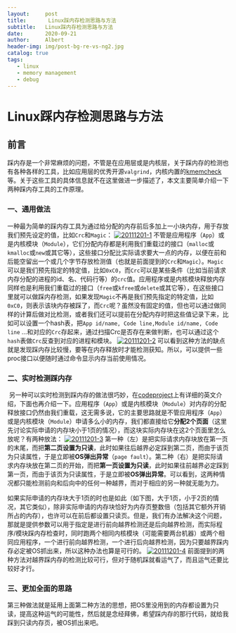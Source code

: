 ```yaml
---
layout:     post
title:       Linux踩内存检测思路与方法
subtitle:   Linux踩内存检测思路与方法
date:       2020-09-21
author:     Albert
header-img: img/post-bg-re-vs-ng2.jpg
catalog: true
tags:
   - linux
   - memory management 
   - debug
---
```


# Linux踩内存检测思路与方法

## 前言

​	    踩内存是一个非常麻烦的问题，不管是在应用层或是内核层，关于踩内存的检测也有各种各样的工具，比如应用层的优秀开源`valgrind`，内核内置的[kmemcheck](https://www.ibm.com/developerworks/cn/linux/l-cn-kmemcheck/index.html)等。关于这些工具的具体信息就不在这里做进一步描述了，本文主要简单介绍一下两种踩内存工具的工作原理。



### 一、通用做法

​		一种最为简单的踩内存工具为通过给分配的内存前后多加上一小块内存，用于存放我们预先设定的值，比如`Crc`和`Magic`：
[![20111201-1](https://gitee.com/cclinuxer/blog_image/raw/master/image/20111201-1.jpg)](http://lenky.info/wp-content/uploads/2011/12/20111201-1.jpg)
​		不管是应用程序（`App`）或是内核模块（`Module`），它们分配内存都是利用我们重载过的接口（`malloc`或`kmalloc`或`new`或其它等），这些接口分配比实际请求要大一点的内存，以便在前和后能空留出一个或几个字节存放检测值（也就是前面提到的`Crc`和`Magic`）。`Magic`可以是我们预先指定的特定值，比如`0xC0`，而`Crc`可以是某些条件（比如当前请求内存分配的进程的id、名、代码行等）的`crc`值。应用程序或是内核模块释放内存同样也是利用我们重载过的接口（`free`或`kfree`或`delete`或其它等），在这些接口里就可以做踩内存检测，如果发现`Magic`不再是我们预先指定的特定值，比如`0xC0`，则表示该块内存被踩了，而`Crc`呢？虽然没有固定的值，但也可以通过做同样的计算后做对比检测，或者我们还可以提前在分配内存时把这些值记录下来，比如可以设置一个hash表，把`App id/name, Code line,Module id/name, Code line` …和对应的`Crc`存起来，通过扫描Crc是否存在来做判断，也可以通过这个`hash`表做`Crc`反查到对应的进程和模块。
[![20111201-2](https://gitee.com/cclinuxer/blog_image/raw/master/image/20111201-2.jpg)](http://lenky.info/wp-content/uploads/2011/12/20111201-2.jpg)
​		可以看到这种方法的缺点就是发现踩内存比较慢，要等在内存释放时才能检测获知。所以，可以提供一些proc接口以便随时通过命令显示内存当前使用情况。



### 二、实时检测踩内存

​		另一种可以实时检测到踩内存的做法很巧妙，在[codeproject](http://www.codeproject.com/KB/cpp/DbgHeap.aspx)上有详细的英文介绍，下面也再介绍一下。应用程序（`App`）或是内核模块（`Module`）对内存的分配释放接口仍然由我们重载，这无需多说，它的主要思路就是不管应用程序（`App`）或是内核模块（`Module`）申请多么小的内存，我们都直接给它**分配2个页面**（这里先讨论实际申请的内存块小于1页的情况），而这块实际内存块在这2个页面里怎么放呢？有两种放法：
[![20111201-3](https://gitee.com/cclinuxer/blog_image/raw/master/image/20111201-3.png)](http://lenky.info/wp-content/uploads/2011/12/20111201-3.png)
​		第一种（左）是把实际请求内存块放在第一页的末尾，而把**第二页设置为只读**，此时如果往后越界必定踩到第二页，而由于该页为只读属性，于是立即被**OS弹出异常**（`page fault`）。
​		第二种（右）是把实际请求内存块放在第二页的开始，而把**第一页设置为只读**，此时如果往前越界必定踩到第一页，而由于该页为只读属性，于是立即被**OS弹出异常**。
​		可以看到，这两种情况都只能检测前向和后向中的任何一种越界，而对于相应的另一种就无能为力。

​		如果实际申请的内存块大于1页的时也是如此（如下图，大于1页，小于2页的情况，其它类似），除非实际申请的内存块恰好为内存页整数倍（包括其它额外开销所占的内存），也许可以在前后都设置只读页。但是，我们有办法解决这个问题，那就是提供参数可以用于指定是进行前向越界检测还是后向越界检测，而实际程序/模块踩内存检查时，同时跑两个相同内核模块（可能需要两台机器）或两个相同应用程序，一个进行前向越界检测，一个进行后向越界检测，因为只要越界踩内存必定被OS抓出来，所以这种办法也算是可行的。
[![20111201-4](https://gitee.com/cclinuxer/blog_image/raw/master/image/20111201-4.png)](http://lenky.info/wp-content/uploads/2011/12/20111201-4.png)
​		前面提到的两种方法对越界踩内存的检测比较可行，但对于随机踩就看运气了，而且运气还要比较好才行。

### 三、更加全面的思路

​		第三种做法就是延用上面第二种方法的思想，把OS里没用到的内存都设置为只读，提高这种运气的可能性，然后就是念经拜佛，希望踩内存的那行代码，就给我踩到只读内存页，被OS抓出来吧。